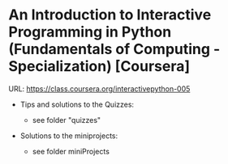 An Introduction to Interactive Programming in Python (Fundamentals of Computing - Specialization) [Coursera] 
========

URL: https://class.coursera.org/interactivepython-005

* Tips and solutions to the Quizzes:
	* see folder "quizzes"


* Solutions to the miniprojects:
	* see folder miniProjects
